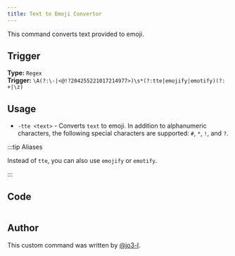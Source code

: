 ```yaml
---
title: Text to Emoji Convertor
---
```


This command converts text provided to emoji.

## Trigger

**Type:** `Regex`<br />
**Trigger:** `\A(?:\-|<@!?204255221017214977>)\s*(?:tte|emojify|emotify)(?: +|\z)`

## Usage

- `-tte <text>` - Converts `text` to emoji. In addition to alphanumeric characters, the following special characters are supported: `#`, `*`, `!`, and `?`.

:::tip Aliases

Instead of `tte`, you can also use `emojify` or `emotify`.

:::

## Code

```gotmpl file=../../../src/fun/tte.go.tmpl

```

## Author

This custom command was written by [@jo3-l](https://github.com/jo3-l).
